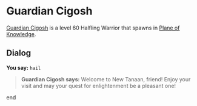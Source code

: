 # Guardian Cigosh



[Guardian Cigosh](/npc/202102) is a level 60 Halfling Warrior that spawns in [Plane of Knowledge](/zone/202).





## Dialog


**You say:** `hail`




>**Guardian Cigosh says:** Welcome to New Tanaan, friend! Enjoy your visit and may your quest for enlightenment be a pleasant one!

end